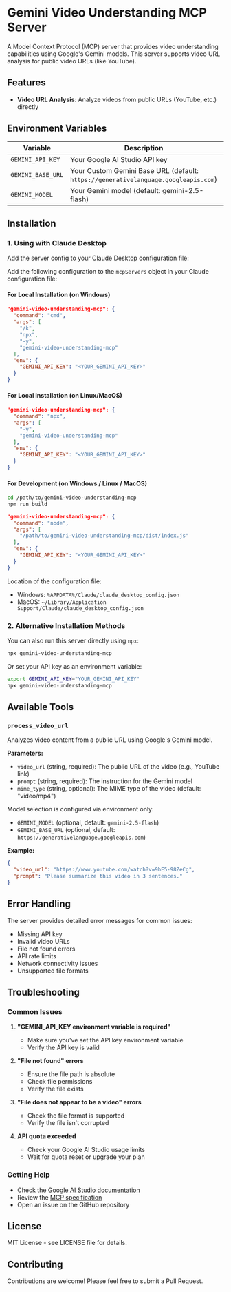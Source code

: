 # Gemini Video Understanding MCP Server

A Model Context Protocol (MCP) server that provides video understanding capabilities using Google's Gemini models. This server supports video URL analysis for public video URLs (like YouTube).

## Features

- **Video URL Analysis**: Analyze videos from public URLs (YouTube, etc.) directly

## Environment Variables

| Variable | Description | Required |
|----------|-------------|----------|
| `GEMINI_API_KEY` | Your Google AI Studio API key | Yes |
| `GEMINI_BASE_URL` | Your Custom Gemini Base URL (default: `https://generativelanguage.googleapis.com`) | No |
| `GEMINI_MODEL` | Your Gemini model (default: gemini-2.5-flash) | No |

## Installation

### 1. Using with Claude Desktop 

Add the server config to your Claude Desktop configuration file:

Add the following configuration to the `mcpServers` object in your Claude configuration file:

#### For Local Installation (on Windows)

```json
"gemini-video-understanding-mcp": {
  "command": "cmd",
  "args": [
    "/k",
    "npx",
    "-y",
    "gemini-video-understanding-mcp"
  ],
  "env": {
    "GEMINI_API_KEY": "<YOUR_GEMINI_API_KEY>"
  }
}
```

#### For Local installation (on Linux/MacOS)

```json
"gemini-video-understanding-mcp": {
  "command": "npx",
  "args": [
    "-y",
    "gemini-video-understanding-mcp"
  ],
  "env": {
    "GEMINI_API_KEY": "<YOUR_GEMINI_API_KEY>"
  }
}
```

#### For Development (on Windows / Linux / MacOS)

```bash
cd /path/to/gemini-video-understanding-mcp
npm run build
```

```json
"gemini-video-understanding-mcp": {
  "command": "node",
  "args": [
    "/path/to/gemini-video-understanding-mcp/dist/index.js"
  ],
  "env": {
    "GEMINI_API_KEY": "<YOUR_GEMINI_API_KEY>"
  }
}
```

Location of the configuration file:
- Windows: `%APPDATA%/Claude/claude_desktop_config.json`
- MacOS: `~/Library/Application Support/Claude/claude_desktop_config.json`

### 2. Alternative Installation Methods

You can also run this server directly using `npx`:

```bash
npx gemini-video-understanding-mcp
```

Or set your API key as an environment variable:

```bash
export GEMINI_API_KEY="YOUR_GEMINI_API_KEY"
npx gemini-video-understanding-mcp
```

## Available Tools

### `process_video_url`

Analyzes video content from a public URL using Google's Gemini model.

**Parameters:**
- `video_url` (string, required): The public URL of the video (e.g., YouTube link)
- `prompt` (string, required): The instruction for the Gemini model
- `mime_type` (string, optional): The MIME type of the video (default: "video/mp4")

Model selection is configured via environment only:
- `GEMINI_MODEL` (optional, default: `gemini-2.5-flash`)
- `GEMINI_BASE_URL` (optional, default: `https://generativelanguage.googleapis.com`)

**Example:**
```json
{
  "video_url": "https://www.youtube.com/watch?v=9hE5-98ZeCg",
  "prompt": "Please summarize this video in 3 sentences."
}
```

## Error Handling

The server provides detailed error messages for common issues:
- Missing API key
- Invalid video URLs
- File not found errors
- API rate limits
- Network connectivity issues
- Unsupported file formats


## Troubleshooting

### Common Issues

1. **"GEMINI_API_KEY environment variable is required"**
   - Make sure you've set the API key environment variable
   - Verify the API key is valid

2. **"File not found" errors**
   - Ensure the file path is absolute
   - Check file permissions
   - Verify the file exists

3. **"File does not appear to be a video" errors**
   - Check the file format is supported
   - Verify the file isn't corrupted

4. **API quota exceeded**
   - Check your Google AI Studio usage limits
   - Wait for quota reset or upgrade your plan

### Getting Help

- Check the [Google AI Studio documentation](https://ai.google.dev/docs)
- Review the [MCP specification](https://modelcontextprotocol.io)
- Open an issue on the GitHub repository

## License

MIT License - see LICENSE file for details.

## Contributing

Contributions are welcome! Please feel free to submit a Pull Request.
